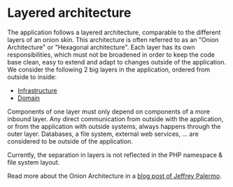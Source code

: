 # Layered architecture

The application follows a layered architecture, comparable to the different layers of an onion skin. This architecture is often referred to as an "Onion Architecture" or "Hexagonal architecture". Each layer has its own responsibilities, which must not be broadened in order to keep the code base clean, easy to extend and adapt to changes outside of the application. We consider the following 2 big layers in the application, ordered from outside to inside:

* [Infrastructure](layers/infrastructure.md)
* [Domain](layers/domain.md)

Components of one layer must only depend on components of a more inbound layer. Any direct communication from outside with the application, or from the application with outside systems, always happens through the outer layer. Databases, a file system, external web services, ... are considered to be outside of the application.

Currently, the separation in layers is not reflected in the PHP namespace & file system layout.

Read more about the Onion Architecture in a [blog post of Jeffrey Palermo](http://jeffreypalermo.com/blog/the-onion-architecture-part-1/).